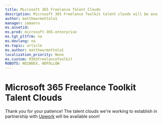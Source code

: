 ```yaml
---
title: Microsoft 365 Freelance Talent Clouds 
description: Microsoft 365 Freelance Toolkit talent clouds will be available soon.
author: matthewrmottola1
manager: samanro
ms.assetid: 
ms.prod: microsoft-365-enterprise
ms.tgt_pltfrm: na
ms.devlang: na
ms.topic: article
ms.author: matthewrmottola1
localization_priority: None 
ms.custom: M365FreelanceToolkit
ROBOTS: NOINDEX, NOFOLLOW
---
```

Microsoft 365 Freelance Toolkit Talent Clouds
=========================================

Thank you for your patience! The talent clouds we're working to establish in partnership with [Upwork](https://www.upwork.com/enterprise/) will be available soon!